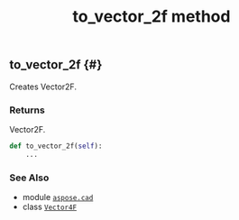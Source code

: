 ﻿---
title: to_vector_2f method
second_title: Aspose.CAD for Python via .NET API References
description: 
type: docs
weight: 50
url: /python-net/aspose.cad/vector4f/to_vector_2f/
is_root: false
---

## to_vector_2f {#}

Creates Vector2F.


### Returns 


Vector2F.


```python
def to_vector_2f(self):
    ...
```





### See Also
* module [`aspose.cad`](../../)
* class [`Vector4F`](/cad/python-net/aspose.cad/vector4f)
